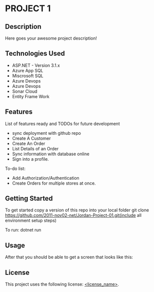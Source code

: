 # PROJECT 1

## Description

Here goes your awesome project description!

## Technologies Used

* ASP.NET - Version 3.1.x
* Azure App SQL
* Miscrosoft SQL
* Azure Devops
* Azure Devops
* Sonar Cloud
* Entity Frame Work

## Features

List of features ready and TODOs for future development
* sync deployment with github repo
* Create A Customer
* Create An Order
* List Details of an Order
* Sync information with database online
* Sign into a profile.

To-do list:
* Add Authorization/Authentication
* Create Orders for multiple stores at once.


## Getting Started
To get started copy a version of this repo into your local folder
git clone https://github.com/2011-nov02-net/Jordan-Project-01.git(include all environment setup steps)

To run: dotnet run

## Usage
After that you should be able to get a screen that looks like this:

## License
This project uses the following license: [<license_name>](<link>).

